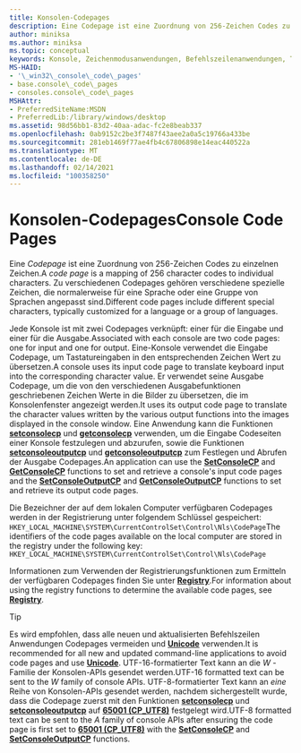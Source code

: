```yaml
---
title: Konsolen-Codepages
description: Eine Codepage ist eine Zuordnung von 256-Zeichen Codes zu einzelnen Zeichen. Zu verschiedenen Codepages gehören verschiedene spezielle Zeichen, die normalerweise für eine Sprache oder eine Gruppe von Sprachen angepasst sind.
author: miniksa
ms.author: miniksa
ms.topic: conceptual
keywords: Konsole, Zeichenmodusanwendungen, Befehlszeilenanwendungen, Terminalanwendungen, Konsolen-API
MS-HAID:
- '\_win32\_console\_code\_pages'
- base.console\_code\_pages
- consoles.console\_code\_pages
MSHAttr:
- PreferredSiteName:MSDN
- PreferredLib:/library/windows/desktop
ms.assetid: 98d56bb1-83d2-40aa-adac-fc2e8beab337
ms.openlocfilehash: 0ab9152c2be3f7487f43aee2a0a5c19766a433be
ms.sourcegitcommit: 281eb1469f77ae4fb4c67806898e14eac440522a
ms.translationtype: MT
ms.contentlocale: de-DE
ms.lasthandoff: 02/14/2021
ms.locfileid: "100358250"
---
```

# <a name="console-code-pages"></a><span data-ttu-id="9f6ff-105">Konsolen-Codepages</span><span class="sxs-lookup"><span data-stu-id="9f6ff-105">Console Code Pages</span></span>

<span data-ttu-id="9f6ff-106">Eine *Codepage* ist eine Zuordnung von 256-Zeichen Codes zu einzelnen Zeichen.</span><span class="sxs-lookup"><span data-stu-id="9f6ff-106">A *code page* is a mapping of 256 character codes to individual characters.</span></span> <span data-ttu-id="9f6ff-107">Zu verschiedenen Codepages gehören verschiedene spezielle Zeichen, die normalerweise für eine Sprache oder eine Gruppe von Sprachen angepasst sind.</span><span class="sxs-lookup"><span data-stu-id="9f6ff-107">Different code pages include different special characters, typically customized for a language or a group of languages.</span></span>

<span data-ttu-id="9f6ff-108">Jede Konsole ist mit zwei Codepages verknüpft: einer für die Eingabe und einer für die Ausgabe.</span><span class="sxs-lookup"><span data-stu-id="9f6ff-108">Associated with each console are two code pages: one for input and one for output.</span></span> <span data-ttu-id="9f6ff-109">Eine-Konsole verwendet die Eingabe Codepage, um Tastatureingaben in den entsprechenden Zeichen Wert zu übersetzen.</span><span class="sxs-lookup"><span data-stu-id="9f6ff-109">A console uses its input code page to translate keyboard input into the corresponding character value.</span></span> <span data-ttu-id="9f6ff-110">Er verwendet seine Ausgabe Codepage, um die von den verschiedenen Ausgabefunktionen geschriebenen Zeichen Werte in die Bilder zu übersetzen, die im Konsolenfenster angezeigt werden.</span><span class="sxs-lookup"><span data-stu-id="9f6ff-110">It uses its output code page to translate the character values written by the various output functions into the images displayed in the console window.</span></span> <span data-ttu-id="9f6ff-111">Eine Anwendung kann die Funktionen [**setconsolecp**](setconsolecp.md) und [**getconsolecp**](getconsolecp.md) verwenden, um die Eingabe Codeseiten einer Konsole festzulegen und abzurufen, sowie die Funktionen [**setconsoleoutputcp**](setconsoleoutputcp.md) und [**getconsoleoutputcp**](getconsoleoutputcp.md) zum Festlegen und Abrufen der Ausgabe Codepages.</span><span class="sxs-lookup"><span data-stu-id="9f6ff-111">An application can use the [**SetConsoleCP**](setconsolecp.md) and [**GetConsoleCP**](getconsolecp.md) functions to set and retrieve a console's input code pages and the [**SetConsoleOutputCP**](setconsoleoutputcp.md) and [**GetConsoleOutputCP**](getconsoleoutputcp.md) functions to set and retrieve its output code pages.</span></span>

<span data-ttu-id="9f6ff-112">Die Bezeichner der auf dem lokalen Computer verfügbaren Codepages werden in der Registrierung unter folgendem Schlüssel gespeichert: `HKEY_LOCAL_MACHINE\SYSTEM\CurrentControlSet\Control\Nls\CodePage`</span><span class="sxs-lookup"><span data-stu-id="9f6ff-112">The identifiers of the code pages available on the local computer are stored in the registry under the following key: `HKEY_LOCAL_MACHINE\SYSTEM\CurrentControlSet\Control\Nls\CodePage`</span></span>

<span data-ttu-id="9f6ff-113">Informationen zum Verwenden der Registrierungsfunktionen zum Ermitteln der verfügbaren Codepages finden Sie unter [**Registry**](/windows/win32/sysinfo/registry).</span><span class="sxs-lookup"><span data-stu-id="9f6ff-113">For information about using the registry functions to determine the available code pages, see [**Registry**](/windows/win32/sysinfo/registry).</span></span>

> [!TIP]
> <span data-ttu-id="9f6ff-114">Es wird empfohlen, dass alle neuen und aktualisierten Befehlszeilen Anwendungen Codepages vermeiden und **[Unicode](/windows/win32/intl/unicode)** verwenden.</span><span class="sxs-lookup"><span data-stu-id="9f6ff-114">It is recommended for all new and updated command-line applications to avoid code pages and use **[Unicode](/windows/win32/intl/unicode)**.</span></span> <span data-ttu-id="9f6ff-115">UTF-16-formatierter Text kann an die *W* -Familie der Konsolen-APIs gesendet werden.</span><span class="sxs-lookup"><span data-stu-id="9f6ff-115">UTF-16 formatted text can be sent to the *W* family of console APIs.</span></span> <span data-ttu-id="9f6ff-116">UTF-8-formatierter Text kann an *eine* Reihe von Konsolen-APIs gesendet werden, nachdem sichergestellt wurde, dass die Codepage zuerst mit den Funktionen [**setconsolecp**](setconsolecp.md) und [**setconsoleoutputcp**](setconsoleoutputcp.md) auf **[65001 (CP_UTF8)](/windows/win32/intl/code-page-identifiers)** festgelegt wird.</span><span class="sxs-lookup"><span data-stu-id="9f6ff-116">UTF-8 formatted text can be sent to the *A* family of console APIs after ensuring the code page is first set to **[65001 (CP_UTF8)](/windows/win32/intl/code-page-identifiers)** with the [**SetConsoleCP**](setconsolecp.md) and [**SetConsoleOutputCP**](setconsoleoutputcp.md) functions.</span></span>
